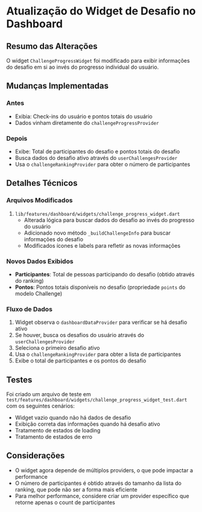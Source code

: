 # Atualização do Widget de Desafio no Dashboard

## Resumo das Alterações

O widget `ChallengeProgressWidget` foi modificado para exibir informações do desafio em si ao invés do progresso individual do usuário.

## Mudanças Implementadas

### Antes
- Exibia: Check-ins do usuário e pontos totais do usuário
- Dados vinham diretamente do `challengeProgressProvider`

### Depois
- Exibe: Total de participantes do desafio e pontos totais do desafio
- Busca dados do desafio ativo através do `userChallengesProvider`
- Usa o `challengeRankingProvider` para obter o número de participantes

## Detalhes Técnicos

### Arquivos Modificados
1. `lib/features/dashboard/widgets/challenge_progress_widget.dart`
   - Alterada lógica para buscar dados do desafio ao invés do progresso do usuário
   - Adicionado novo método `_buildChallengeInfo` para buscar informações do desafio
   - Modificados ícones e labels para refletir as novas informações

### Novos Dados Exibidos
- **Participantes**: Total de pessoas participando do desafio (obtido através do ranking)
- **Pontos**: Pontos totais disponíveis no desafio (propriedade `points` do modelo Challenge)

### Fluxo de Dados
1. Widget observa o `dashboardDataProvider` para verificar se há desafio ativo
2. Se houver, busca os desafios do usuário através do `userChallengesProvider`
3. Seleciona o primeiro desafio ativo
4. Usa o `challengeRankingProvider` para obter a lista de participantes
5. Exibe o total de participantes e os pontos do desafio

## Testes

Foi criado um arquivo de teste em `test/features/dashboard/widgets/challenge_progress_widget_test.dart` com os seguintes cenários:
- Widget vazio quando não há dados de desafio
- Exibição correta das informações quando há desafio ativo
- Tratamento de estados de loading
- Tratamento de estados de erro

## Considerações

- O widget agora depende de múltiplos providers, o que pode impactar a performance
- O número de participantes é obtido através do tamanho da lista do ranking, que pode não ser a forma mais eficiente
- Para melhor performance, considere criar um provider específico que retorne apenas o count de participantes 